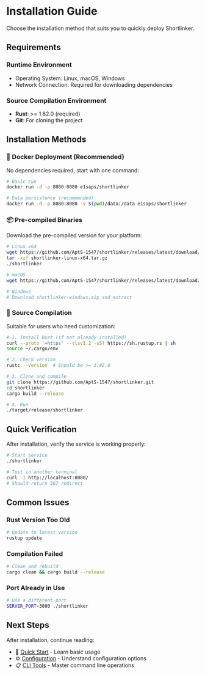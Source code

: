 # Installation Guide

Choose the installation method that suits you to quickly deploy Shortlinker.

## Requirements

### Runtime Environment
- Operating System: Linux, macOS, Windows
- Network Connection: Required for downloading dependencies

### Source Compilation Environment
- **Rust**: >= 1.82.0 (required)
- **Git**: For cloning the project

## Installation Methods

### 🐳 Docker Deployment (Recommended)

No dependencies required, start with one command:

```bash
# Basic run
docker run -d -p 8080:8080 e1saps/shortlinker

# Data persistence (recommended)
docker run -d -p 8080:8080 -v $(pwd)/data:/data e1saps/shortlinker
```

### 📦 Pre-compiled Binaries

Download the pre-compiled version for your platform:

```bash
# Linux x64
wget https://github.com/AptS-1547/shortlinker/releases/latest/download/shortlinker-linux-x64.tar.gz
tar -xzf shortlinker-linux-x64.tar.gz
./shortlinker

# macOS
wget https://github.com/AptS-1547/shortlinker/releases/latest/download/shortlinker-macos.tar.gz

# Windows
# Download shortlinker-windows.zip and extract
```

### 🔧 Source Compilation

Suitable for users who need customization:

```bash
# 1. Install Rust (if not already installed)
curl --proto '=https' --tlsv1.2 -sSf https://sh.rustup.rs | sh
source ~/.cargo/env

# 2. Check version
rustc --version  # Should be >= 1.82.0

# 3. Clone and compile
git clone https://github.com/AptS-1547/shortlinker.git
cd shortlinker
cargo build --release

# 4. Run
./target/release/shortlinker
```

## Quick Verification

After installation, verify the service is working properly:

```bash
# Start service
./shortlinker

# Test in another terminal
curl -I http://localhost:8080/
# Should return 307 redirect
```

## Common Issues

### Rust Version Too Old
```bash
# Update to latest version
rustup update
```

### Compilation Failed
```bash
# Clean and rebuild
cargo clean && cargo build --release
```

### Port Already in Use
```bash
# Use a different port
SERVER_PORT=3000 ./shortlinker
```

## Next Steps

After installation, continue reading:
- 🚀 [Quick Start](/en/guide/getting-started) - Learn basic usage
- ⚙️ [Configuration](/en/config/) - Understand configuration options
- 📋 [CLI Tools](/en/cli/) - Master command line operations
